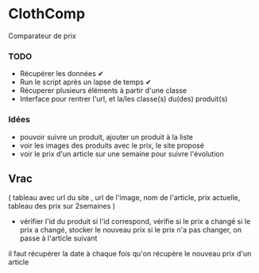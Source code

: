 # ClothComp
Comparateur de prix

### TODO

- Récupérer les données ✔
- Run le script après un lapse de temps ✔
- Récuperer plusieurs éléments à partir d'une classe
- Interface pour rentrer l'url, et la/les classe(s) du(des) produit(s)


### Idées 

- pouvoir suivre un produit, ajouter un produit à la liste 
- voir les images des produits avec le prix, le site proposé
- voir le prix d'un article sur une semaine pour suivre l'évolution


## Vrac


( tableau avec url du site , url de l'image, nom de l'article, prix actuelle, tableau des prix sur 2semaines ) 

- vérifier l'id du produit
si l'id correspond, vérifie si le prix a changé 
  si le prix a changé, stocker le nouveau prix 
si le prix n'a pas changer, on passe à l'article suivant 

il faut récupérer la date à chaque fois qu'on récupère le nouveau prix d'un article 
